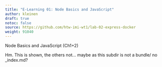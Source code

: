 ```yaml
---
title: "E-Learning 01: Node Basics and JavaScript"
author: kleinen
draft: true
notoc: false
source: https://github.com/htw-imi-wt1/lab-02-express-docker
weight: 91040
---
```


Node Basics and JavaScript (Ch1+2)

Hm. This is shown, the others not... maybe as this subdir is not a bundle/ no _index.md?
